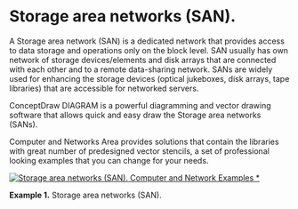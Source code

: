 # Storage area networks (SAN). 

A Storage area network (SAN) is a dedicated network that provides access to data storage and operations only on the block level. SAN usually has own network of storage devices/elements and disk arrays that are connected with each other and to a remote data-sharing network. SANs are widely used for enhancing the storage devices (optical jukeboxes, disk arrays, tape libraries) that are accessible for networked servers.

ConceptDraw DIAGRAM is a powerful diagramming and vector drawing software that allows quick and easy draw the Storage area networks (SANs).

Computer and Networks Area provides solutions that contain the libraries with great number of predesigned vector stencils, a set of professional looking examples that you can change for your needs.

[![Storage area networks (SAN). <br>Computer and Network Examples *](https://www.conceptdraw.com/How-To-Guide/picture/storage-area-networks.png)](https://www.conceptdraw.com/How-To-Guide/picture/storage-area-networks.png)

**Example 1.** Storage area networks (SAN).